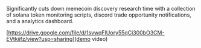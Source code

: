 Significantly cuts down memecoin discovery research time with a collection of solana token monitoring scripts, discord trade opportunity notifications, and a analytics dashboard.

[https://drive.google.com/file/d/1svwqFIUory55qCi300bO3CM-EVtkiifz/view?usp=sharing](demo video)
